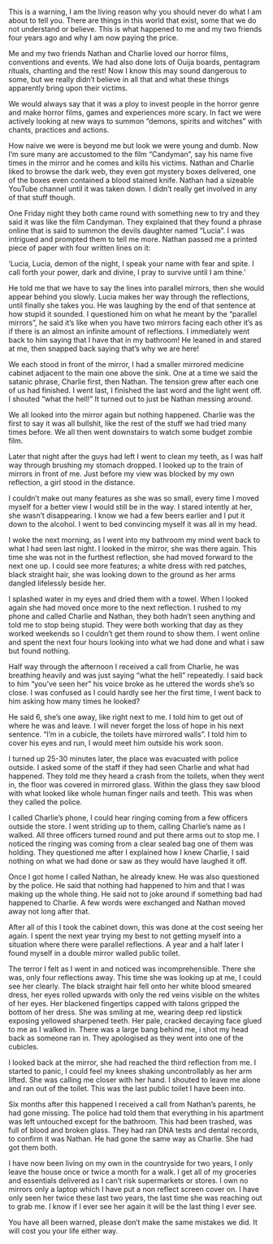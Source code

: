 This is a warning, I am the living reason why you should never do what I am about to tell you. There are things in this world that exist, some that we do not understand or believe. This is what happened to me and my two friends four years ago and why I am now paying the price.

Me and my two friends Nathan and Charlie loved our horror films, conventions and events. We had also done lots of Ouija boards, pentagram rituals, chanting and the rest! Now I know this may sound dangerous to some, but we really didn’t believe in all that and what these things apparently bring upon their victims. 

We would always say that it was a ploy to invest people in the horror genre and make horror films, games and experiences more scary.  In fact we were actively looking at new ways to summon “demons, spirits and witches” with chants, practices and actions. 

How naive we were is beyond me but look we were young and dumb. Now I’m sure many are accustomed to the film “Candyman”, say his name five times in  the mirror and he comes and kills his victims. Nathan and Charlie liked to browse the dark web, they even got mystery boxes delivered, one of the boxes even contained a blood stained knife. Nathan had a sizeable YouTube channel until it was taken down. I didn’t really get involved in any of that stuff though. 

One Friday night they both came round with something new to try and they said it was like the film Candyman. They explained that they found a phrase online that is said to summon the devils daughter named “Lucia”. I was intrigued and prompted them to tell me more. Nathan passed me a printed piece of paper with four written lines on it:

‘Lucia, Lucia, demon of the night,
I speak your name with fear and spite.
I call forth your power, dark and divine,
I pray to survive until I am thine.’

He told me that we have to say the lines into parallel mirrors, then she would appear behind you slowly. Lucia makes her way through the reflections, until finally she takes you. He was laughing by the end of that sentence at how stupid it sounded. I questioned him on what he meant by the “parallel mirrors”, he said it’s like when you have two mirrors facing each other it’s as if there is an almost an infinite amount of reflections. I immediately went back to him saying that I have that in my bathroom! He leaned in and stared at me, then snapped back saying that’s why we are here!

We each stood in front of the mirror, I had a smaller mirrored medicine cabinet adjacent to the main one above the sink. One at a time we said the satanic phrase, Charlie first, then Nathan. The tension grew after each one of us had finished. I went last, I finished the last word and the light went off. I shouted “what the hell!” It turned out to just be Nathan messing around. 

We all looked into the mirror again but nothing happened. Charlie was the first to say it was all bullshit, like the rest of the stuff we had tried many times before. We all then went downstairs to watch some budget zombie film.

Later that night after the guys had left I went to clean my teeth, as I was half way through  brushing my stomach dropped. I looked up to the train of mirrors in front of me. Just before my view was blocked by my own reflection, a girl stood in the distance. 

I couldn’t make out many features as she was so small, every time I moved myself for a better view I would still be in the way. I stared intently at her, she wasn’t disappearing. I know we had a few beers earlier and I put it down to the alcohol. I went to bed convincing myself it was all in my head. 

I woke the next morning, as I went into my bathroom my mind went back to what I had seen last night. I looked in the mirror, she was there again. This time she was not in the furthest reflection, she had moved forward to the next one up. I could see more features; a white dress with red patches, black straight hair, she was looking down to the ground as her arms dangled lifelessly beside her. 

I splashed water in my eyes and dried them with a towel. When I looked again she had moved once more to the next reflection. 
I rushed to my phone and called Charlie and Nathan, they both hadn’t seen anything and told me to stop being stupid. They were both working that day as they worked weekends so I couldn’t get them round to show them. I went online and spent the next four hours looking into what we had done and what i saw but found nothing. 

Half way through the afternoon I received a call from Charlie, he was breathing heavily and was just saying “what the hell” repeatedly. I said back to him “you’ve seen her” his voice broke as he uttered the words she’s so close. I was confused as I could hardly see her the first time, I went back to him asking how many times he looked? 

He said 6, she’s one away, like right next to me. I told him to get out of where he was and leave. I will never forget the loss of hope in his next sentence. “I’m in a cubicle, the toilets have mirrored walls”. I told him to cover his eyes and run, I would meet him outside his work soon. 

I turned up 25-30 minutes later, the place was evacuated with police outside. I asked some of the staff if they had seen Charlie and what had happened. They told me they heard a crash from the toilets, when they went in, the floor was covered in mirrored glass. Within the glass they saw blood with what looked like whole human finger nails and teeth. This was when they called the police. 


I called Charlie’s phone, I could hear ringing coming from a few officers outside the store. I went striding up to them, calling Charlie’s name as I walked. All three officers turned round and put there arms out to stop me. I noticed the ringing was coming from a clear sealed bag one of them was holding. They questioned me after I explained how I knew Charlie, I said nothing on what we had done or saw as they would have laughed it off. 

Once I got home I called Nathan, he already knew. He was also questioned by the police. He said that nothing had happened to him and that I was making up the whole thing. He said not to joke around if something bad had happened to Charlie. A few words were exchanged and Nathan moved away not long after that.

After all of this I took the cabinet down, this  was done at the cost seeing her again. I spent the next year trying my best to not getting myself into a situation where there were parallel reflections. A year and a half later I found myself in a double mirror walled public toilet. 

The terror I felt as I went in and noticed was incomprehensible. There she was, only four reflections away. This time she was looking up at me, I could see her clearly. The black straight hair fell onto her white blood smeared dress, her eyes rolled upwards with only the red veins visible on the whites of her eyes. Her blackened fingertips capped with talons gripped the bottom of her dress. She was smiling at me, wearing deep red lipstick exposing yellowed sharpened teeth. Her pale, cracked decaying face glued to me as I walked in. There was a large bang behind me, i shot my head back as someone ran in. They apologised as they went into one of the cubicles. 

I looked back at the mirror, she had reached the third reflection from me. I started to panic, I could feel my knees shaking uncontrollably as her arm lifted. She was calling me closer with her hand. I shouted to leave me alone and ran out of the toilet. This was the last public toilet I have been into. 

Six months after this happened I received a call from Nathan’s parents, he had gone missing. The police had told them that everything in his apartment was left untouched except for the bathroom. This had been trashed,  was full of blood and broken glass. They had ran DNA tests and dental records, to confirm it was Nathan. He had gone the same way as Charlie. She had got them both.

I have now been living on my own in the countryside for two years, I only leave the house once or twice a month for a walk. I get all of my groceries and essentials delivered as I can’t risk supermarkets or stores. I own no mirrors only a laptop which I have put a non reflect screen cover on. I have only seen her twice these last two years, the last time she was reaching out to grab me. I know if I ever see her again it will be the last thing I ever see. 

You have all been warned, please don’t make the same mistakes we did. It will cost you your life either way.